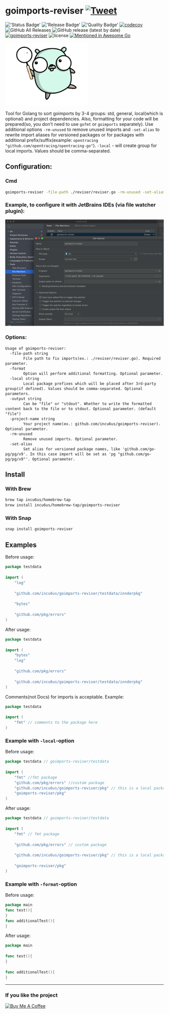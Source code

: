# goimports-reviser [![Tweet](https://img.shields.io/twitter/url/http/shields.io.svg?style=social)](https://twitter.com/intent/tweet?text=Right%20golang%20imports%20sorting%20and%20code%20formatting%20tool%20(goimports%20alternative)&url=https://github.com/incu6us/goimports-reviser&hashtags=golang,code,goimports-reviser,goimports,gofmt,developers)
!['Status Badge'](https://github.com/incu6us/goimports-reviser/workflows/build/badge.svg)
!['Release Badge'](https://github.com/incu6us/goimports-reviser/workflows/release/badge.svg)
!['Quality Badge'](https://goreportcard.com/badge/github.com/incu6us/goimports-reviser)
[![codecov](https://codecov.io/gh/incu6us/goimports-reviser/branch/master/graph/badge.svg)](https://codecov.io/gh/incu6us/goimports-reviser)
![GitHub All Releases](https://img.shields.io/github/downloads/incu6us/goimports-reviser/total?color=green)
![GitHub release (latest by date)](https://img.shields.io/github/v/release/incu6us/goimports-reviser?color=green)
[![goimports-reviser](https://snapcraft.io//goimports-reviser/badge.svg)](https://snapcraft.io/goimports-reviser)
![license](https://img.shields.io/github/license/incu6us/goimports-reviser)
[![Mentioned in Awesome Go](https://awesome.re/mentioned-badge.svg)](https://github.com/avelino/awesome-go) 


!['logo'](./images/reviser-muscot_200.png)


Tool for Golang to sort goimports by 3-4 groups: std, general, local(which is optional) and project dependencies.
Also, formatting for your code will be prepared(so, you don't need to use `gofmt` or `goimports` separately). 
Use additional options `-rm-unused` to remove unused imports and `-set-alias` to rewrite import aliases for versioned packages or for packages with additional prefix/suffix(example: `opentracing "github.com/opentracing/opentracing-go"`).
`-local` - will create group for local imports. Values should be comma-separated.


## Configuration:
### Cmd
```bash
goimports-reviser -file-path ./reviser/reviser.go -rm-unused -set-alias -format
```

### Example, to configure it with JetBrains IDEs (via file watcher plugin):
![example](./images/image.png)


### Options:
```text
Usage of goimports-reviser:
  -file-path string
        File path to fix imports(ex.: ./reviser/reviser.go). Required parameter.
  -format
        Option will perform additional formatting. Optional parameter.
  -local string
        Local package prefixes which will be placed after 3rd-party group(if defined). Values should be comma-separated. Optional parameters.
  -output string
        Can be "file" or "stdout". Whether to write the formatted content back to the file or to stdout. Optional parameter. (default "file")
  -project-name string
        Your project name(ex.: github.com/incu6us/goimports-reviser). Optional parameter.
  -rm-unused
        Remove unused imports. Optional parameter.
  -set-alias
        Set alias for versioned package names, like 'github.com/go-pg/pg/v9'. In this case import will be set as 'pg "github.com/go-pg/pg/v9"'. Optional parameter.
```

## Install
### With Brew
```bash
brew tap incu6us/homebrew-tap
brew install incu6us/homebrew-tap/goimports-reviser
```

### With Snap
```bash
snap install goimports-reviser
```

## Examples
Before usage:
```go
package testdata

import (
	"log"

	"github.com/incu6us/goimports-reviser/testdata/innderpkg"

	"bytes"

	"github.com/pkg/errors"
)
``` 

After usage:
```go
package testdata

import (
	"bytes"
	"log"
	
	"github.com/pkg/errors"
	
	"github.com/incu6us/goimports-reviser/testdata/innderpkg"
)
```

Comments(not Docs) for imports is acceptable. Example:
```go
package testdata

import (
    "fmt" // comments to the package here
)
```  

### Example with `-local`-option

Before usage:

```go
package testdata // goimports-reviser/testdata

import (
	"fmt" //fmt package
	"github.com/pkg/errors" //custom package
	"github.com/incu6us/goimports-reviser/pkg" // this is a local package which is not a part of the project
	"goimports-reviser/pkg"
)
```

After usage:
```go
package testdata // goimports-reviser/testdata

import (
	"fmt" // fmt package

	"github.com/pkg/errors" // custom package

	"github.com/incu6us/goimports-reviser/pkg" // this is a local package which is not a part of the project

	"goimports-reviser/pkg"
)
```

### Example with `-format`-option

Before usage:
```go
package main
func test(){
}
func additionalTest(){
}
```

After usage:
```go
package main

func test(){
}

func additionalTest(){
}
```

---

### If you like the project 

<a href="https://www.buymeacoffee.com/slavka" target="_blank"><img src="https://cdn.buymeacoffee.com/buttons/v2/default-yellow.png" alt="Buy Me A Coffee" style="height: 60px !important;width: 217px !important;"></a>
